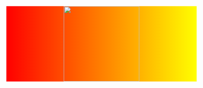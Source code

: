 <div style="background-image: linear-gradient(to right, red , yellow)">
<div align="center">
  <a href="https://top.gg/bot/810437235786383360">
    <img src="https://i.imgur.com/CCqet4D.png" width="200" height="200">
  </a>
</div>
</div>
